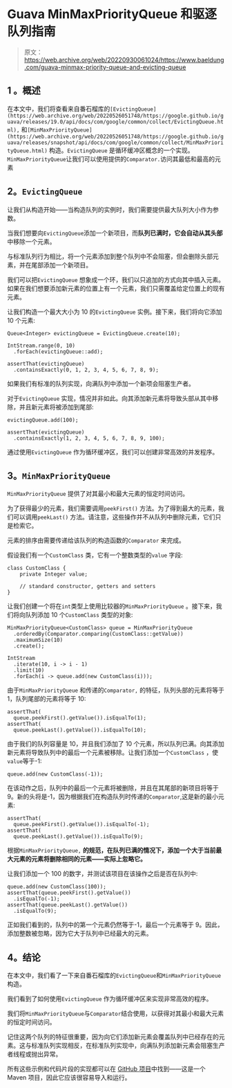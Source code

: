 # Guava MinMaxPriorityQueue 和驱逐队列指南

> 原文：<https://web.archive.org/web/20220930061024/https://www.baeldung.com/guava-minmax-priority-queue-and-evicting-queue>

## 1 **。概述**

在本文中，我们将查看来自番石榴库的`[EvictingQueue](https://web.archive.org/web/20220526051748/https://google.github.io/guava/releases/19.0/api/docs/com/google/common/collect/EvictingQueue.html),` 和`[MinMaxPriorityQueue](https://web.archive.org/web/20220526051748/https://google.github.io/guava/releases/snapshot/api/docs/com/google/common/collect/MinMaxPriorityQueue.html)` 构造。`EvictingQueue` 是循环缓冲区概念的一个实现。`MinMaxPriorityQueue`让我们可以使用提供的`Comparator.`访问其最低和最高的元素

## 2。`EvictingQueue`

让我们从构造开始——当构造队列的实例时，我们需要提供最大队列大小作为参数。

当我们想要向`EvictingQueue`添加一个新项目，而**队列已满时，它会自动从其头部**中移除一个元素。

与标准队列行为相比，将一个元素添加到整个队列中不会阻塞，但会删除头部元素，并在尾部添加一个新项目。

我们可以把`EvictingQueue` 想象成一个环，我们以只追加的方式向其中插入元素。如果在我们想要添加新元素的位置上有一个元素，我们只需覆盖给定位置上的现有元素。

让我们构造一个最大大小为 10 的`EvictingQueue` 实例。接下来，我们将向它添加 10 个元素:

```
Queue<Integer> evictingQueue = EvictingQueue.create(10);

IntStream.range(0, 10)
  .forEach(evictingQueue::add);

assertThat(evictingQueue)
  .containsExactly(0, 1, 2, 3, 4, 5, 6, 7, 8, 9);
```

如果我们有标准的队列实现，向满队列中添加一个新项会阻塞生产者。

对于`EvictingQueue` 实现，情况并非如此。向其添加新元素将导致头部从其中移除，并且新元素将被添加到尾部:

```
evictingQueue.add(100);

assertThat(evictingQueue)
  .containsExactly(1, 2, 3, 4, 5, 6, 7, 8, 9, 100);
```

通过使用`EvictingQueue` 作为循环缓冲区，我们可以创建非常高效的并发程序。

## 3。`MinMaxPriorityQueue`

`MinMaxPriorityQueue` 提供了对其最小和最大元素的恒定时间访问。

为了获得最少的元素，我们需要调用`peekFirst()` 方法。为了得到最大的元素，我们可以调用`peekLast()` 方法。请注意，这些操作并不从队列中删除元素，它们只是检索它。

元素的排序由需要传递给该队列的构造函数的`Comparator` 来完成。

假设我们有一个`CustomClass` 类，它有一个整数类型的`value` 字段:

```
class CustomClass {
    private Integer value;

    // standard constructor, getters and setters
}
```

让我们创建一个将在`int`类型上使用比较器的`MinMaxPriorityQueue` 。接下来，我们将向队列添加 10 个`CustomClass` 类型的对象:

```
MinMaxPriorityQueue<CustomClass> queue = MinMaxPriorityQueue
  .orderedBy(Comparator.comparing(CustomClass::getValue))
  .maximumSize(10)
  .create();

IntStream
  .iterate(10, i -> i - 1)
  .limit(10)
  .forEach(i -> queue.add(new CustomClass(i)));
```

由于`MinMaxPriorityQueue` 和传递的`Comparator,` 的特征，队列头部的元素将等于 1，队列尾部的元素将等于 10:

```
assertThat(
  queue.peekFirst().getValue()).isEqualTo(1);
assertThat(
  queue.peekLast().getValue()).isEqualTo(10);
```

由于我们的队列容量是 10，并且我们添加了 10 个元素，所以队列已满。向其添加新元素将导致队列中的最后一个元素被移除。让我们添加一个`CustomClass` ，使`value`等于-1:

```
queue.add(new CustomClass(-1));
```

在该动作之后，队列中的最后一个元素将被删除，并且在其尾部的新项目将等于 9。新的头将是-1，因为根据我们在构造队列时传递的`Comparator`,这是新的最小元素:

```
assertThat(
  queue.peekFirst().getValue()).isEqualTo(-1);
assertThat(
  queue.peekLast().getValue()).isEqualTo(9);
```

根据`MinMaxPriorityQueue,` **的规范，在队列已满的情况下，添加一个大于当前最大元素的元素将删除相同的元素——实际上忽略它。**

让我们添加一个 100 的数字，并测试该项目在该操作之后是否在队列中:

```
queue.add(new CustomClass(100));
assertThat(queue.peekFirst().getValue())
  .isEqualTo(-1);
assertThat(queue.peekLast().getValue())
  .isEqualTo(9);
```

正如我们看到的，队列中的第一个元素仍然等于-1，最后一个元素等于 9。因此，添加整数被忽略，因为它大于队列中已经最大的元素。

## 4。结论

在本文中，我们看了一下来自番石榴库的`EvictingQueue`和`MinMaxPriorityQueue` 构造。

我们看到了如何使用`EvictingQueue` 作为循环缓冲区来实现非常高效的程序。

我们将`MinMaxPriorityQueue`与`Comparator`结合使用，以获得对其最小和最大元素的恒定时间访问。

记住这两个队列的特征很重要，因为向它们添加新元素会覆盖队列中已经存在的元素。这与标准队列实现相反，在标准队列实现中，向满队列添加新元素会阻塞生产者线程或抛出异常。

所有这些示例和代码片段的实现都可以在 [GitHub 项目](https://web.archive.org/web/20220526051748/https://github.com/eugenp/tutorials/tree/master/guava-modules/guava-collections)中找到——这是一个 Maven 项目，因此它应该很容易导入和运行。